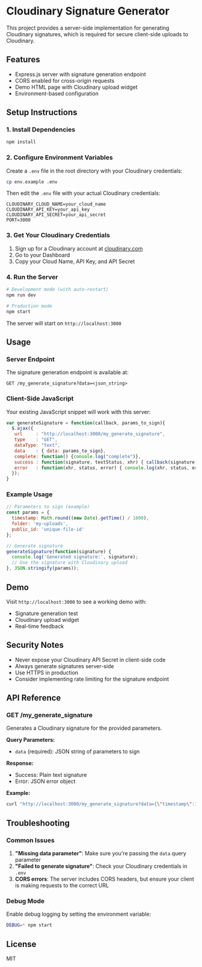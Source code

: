 # Cloudinary Signature Generator

This project provides a server-side implementation for generating Cloudinary signatures, which is required for secure client-side uploads to Cloudinary.

## Features

- Express.js server with signature generation endpoint
- CORS enabled for cross-origin requests
- Demo HTML page with Cloudinary upload widget
- Environment-based configuration

## Setup Instructions

### 1. Install Dependencies

```bash
npm install
```

### 2. Configure Environment Variables

Create a `.env` file in the root directory with your Cloudinary credentials:

```bash
cp env.example .env
```

Then edit the `.env` file with your actual Cloudinary credentials:

```
CLOUDINARY_CLOUD_NAME=your_cloud_name
CLOUDINARY_API_KEY=your_api_key
CLOUDINARY_API_SECRET=your_api_secret
PORT=3000
```

### 3. Get Your Cloudinary Credentials

1. Sign up for a Cloudinary account at [cloudinary.com](https://cloudinary.com)
2. Go to your Dashboard
3. Copy your Cloud Name, API Key, and API Secret

### 4. Run the Server

```bash
# Development mode (with auto-restart)
npm run dev

# Production mode
npm start
```

The server will start on `http://localhost:3000`

## Usage

### Server Endpoint

The signature generation endpoint is available at:
```
GET /my_generate_signature?data=<json_string>
```

### Client-Side JavaScript

Your existing JavaScript snippet will work with this server:

```javascript
var generateSignature = function(callback, params_to_sign){
  $.ajax({
   url     : "http://localhost:3000/my_generate_signature",
   type    : "GET",
   dataType: "text",
   data    : { data: params_to_sign},
   complete: function() {console.log("complete")},
   success : function(signature, textStatus, xhr) { callback(signature); },
   error   : function(xhr, status, error) { console.log(xhr, status, error); }
  });
}
```

### Example Usage

```javascript
// Parameters to sign (example)
const params = {
  timestamp: Math.round((new Date).getTime() / 1000),
  folder: 'my-uploads',
  public_id: 'unique-file-id'
};

// Generate signature
generateSignature(function(signature) {
  console.log('Generated signature:', signature);
  // Use the signature with Cloudinary upload
}, JSON.stringify(params));
```

## Demo

Visit `http://localhost:3000` to see a working demo with:
- Signature generation test
- Cloudinary upload widget
- Real-time feedback

## Security Notes

- Never expose your Cloudinary API Secret in client-side code
- Always generate signatures server-side
- Use HTTPS in production
- Consider implementing rate limiting for the signature endpoint

## API Reference

### GET /my_generate_signature

Generates a Cloudinary signature for the provided parameters.

**Query Parameters:**
- `data` (required): JSON string of parameters to sign

**Response:**
- Success: Plain text signature
- Error: JSON error object

**Example:**
```bash
curl "http://localhost:3000/my_generate_signature?data={\"timestamp\":1234567890,\"folder\":\"test\"}"
```

## Troubleshooting

### Common Issues

1. **"Missing data parameter"**: Make sure you're passing the `data` query parameter
2. **"Failed to generate signature"**: Check your Cloudinary credentials in `.env`
3. **CORS errors**: The server includes CORS headers, but ensure your client is making requests to the correct URL

### Debug Mode

Enable debug logging by setting the environment variable:
```bash
DEBUG=* npm start
```

## License

MIT 